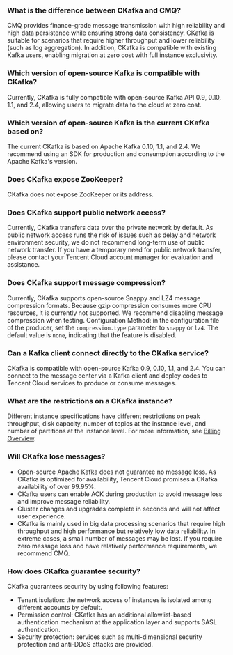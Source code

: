 ### What is the difference between CKafka and CMQ?
CMQ provides finance-grade message transmission with high reliability and high data persistence while ensuring strong data consistency.
CKafka is suitable for scenarios that require higher throughput and lower reliability (such as log aggregation). In addition, CKafka is compatible with existing Kafka users, enabling migration at zero cost with full instance exclusivity.

### Which version of open-source Kafka is compatible with CKafka?
Currently, CKafka is fully compatible with open-source Kafka API 0.9, 0.10, 1.1, and 2.4, allowing users to migrate data to the cloud at zero cost.

### Which version of open-source Kafka is the current CKafka based on?
The current CKafka is based on Apache Kafka 0.10, 1.1, and 2.4. We recommend using an SDK for production and consumption according to the Apache Kafka's version.

### Does CKafka expose ZooKeeper?
CKafka does not expose ZooKeeper or its address.

### Does CKafka support public network access?
Currently, CKafka transfers data over the private network by default. As public network access runs the risk of issues such as delay and network environment security, we do not recommend long-term use of public network transfer.
If you have a temporary need for public network transfer, please contact your Tencent Cloud account manager for evaluation and assistance.

### Does CKafka support message compression?
Currently, CKafka supports open-source Snappy and LZ4 message compression formats. Because gzip compression consumes more CPU resources, it is currently not supported.
We recommend disabling message compression when testing.
Configuration Method: in the configuration file of the producer, set the `compression.type` parameter to `snappy` or `lz4`. The default value is `none`, indicating that the feature is disabled.


### Can a Kafka client connect directly to the CKafka service?
CKafka is compatible with open-source Kafka 0.9, 0.10, 1.1, and 2.4. You can connect to the message center via a Kafka client and deploy codes to Tencent Cloud services to produce or consume messages.

### What are the restrictions on a CKafka instance?
Different instance specifications have different restrictions on peak throughput, disk capacity, number of topics at the instance level, and number of partitions at the instance level. For more information, see [Billing Overview](https://intl.cloud.tencent.com/document/product/597/11745).




### Will CKafka lose messages?
- Open-source Apache Kafka does not guarantee no message loss. As CKafka is optimized for availability, Tencent Cloud promises a CKafka availability of over 99.95%.
- CKafka users can enable ACK during production to avoid message loss and improve message reliability.
- Cluster changes and upgrades complete in seconds and will not affect user experience.
- CKafka is mainly used in big data processing scenarios that require high throughput and high performance but relatively low data reliability. In extreme cases, a small number of messages may be lost. If you require zero message loss and have relatively performance requirements, we recommend CMQ.


### How does CKafka guarantee security?
CKafka guarantees security by using following features:
- Tenant isolation: the network access of instances is isolated among different accounts by default.
- Permission control: CKafka has an additional allowlist-based authentication mechanism at the application layer and supports SASL authentication.
- Security protection: services such as multi-dimensional security protection and anti-DDoS attacks are provided.
